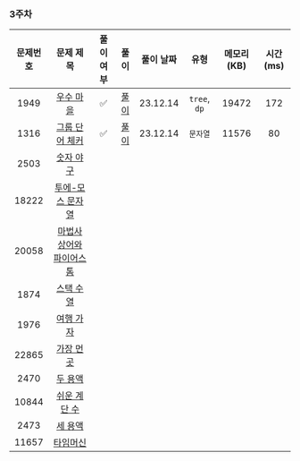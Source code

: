 ### 3주차

| 문제번호 |                         문제 제목                     | 풀이 여부 |              풀이              |  풀이 날짜   |      유형      | 메모리(KB) | 시간(ms) |
|:----:|:-----------------------------------------------------:|:-:|:----------------------------:|:--------:|:------------:|:-------:|:------:|
|1949| [우수 마을](https://www.acmicpc.net/problem/1949) |✅|  [풀이](./BOJ_1949_우수마을.java)  | 23.12.14 | `tree`, `dp` |  19472  |  172   |
|1316| [그룹 단어 체커](https://www.acmicpc.net/problem/1316) | ✅ | [풀이](./BOJ_1316_그룹단어체커.java) | 23.12.14 |     `문자열`     |  11576  |   80   |
|2503| [숫자 야구](https://www.acmicpc.net/problem/2503) | |                              |          |              |         |        |
|18222| [투에-모스 문자열](https://www.acmicpc.net/problem/18222) |  |                              |          |              |         |        |
|20058| [마법사 상어와 파이어스톰](https://www.acmicpc.net/problem/20058) |  |                              |          |              |         |        |
|1874| [스택 수열](https://www.acmicpc.net/problem/1874) |  |                              |          |              |         |        |
|1976| [여행 가자](https://www.acmicpc.net/problem/1976) |  |                              |          |              |         |        |
|22865| [가장 먼 곳](https://www.acmicpc.net/problem/22865) |  |                              |          |              |         |        |
|2470| [두 용액](https://www.acmicpc.net/problem/2470) |  |                              |          |              |         |        |
|10844| [쉬운 계단 수](https://www.acmicpc.net/problem/10844) |  |                              |          |              |         |        |
|2473| [세 용액](https://www.acmicpc.net/problem/2473) |  |                              |          |              |         |        |
|11657| [타임머신](https://www.acmicpc.net/problem/11657) |  |                              |          |              |         |        |